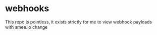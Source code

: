# webhooks
This repo is pointless, it exists strictly for me to view webhook payloads with smee.io
change
